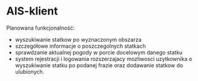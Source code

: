 # AIS-klient
Planowana funkcjonalność:
- wyszukiwanie statkow po wyznaczonym obszarza
- szczegółowe informacje o poszczegolnych statkach
- sprawdzanie aktualnej pogody w porcie docelowym danego statku
- system rejestracji i logowania rozszerzajacy mozliwosci uzytkownika o wyszukiwanie statku po podanej frazie oraz dodawanie statkow do ulubionych.
